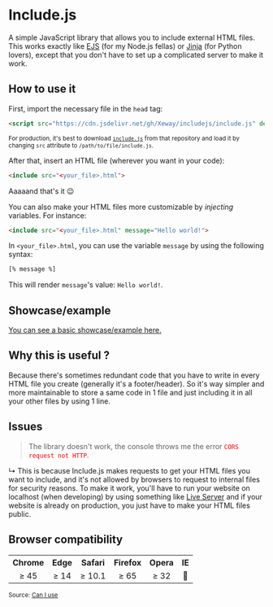 # Include.js

A simple JavaScript library that allows you to include external HTML files.
This works exactly like [EJS](https://ejs.co/#docs) (for my Node.js fellas) or [Jinja](https://jinja.palletsprojects.com/en/3.1.x/templates/#include) (for Python lovers), except that you don't have to set up a complicated server to make it work.

## How to use it

First, import the necessary file in the `head` tag:
```HTML
<script src="https://cdn.jsdelivr.net/gh/Xeway/includejs/include.js" defer></script>
```
<sup>For production, it's best to download [`include.js`](https://raw.githubusercontent.com/Xeway/includejs/main/include.js) from that repository and load it by changing `src` attribute to `/path/to/file/include.js`.</sup>

After that, insert an HTML file (wherever you want in your code):
```HTML
<include src="<your_file>.html">
```
Aaaaand that's it 😉

You can also make your HTML files more customizable by *injecting* variables. For instance:
```HTML
<include src="<your_file>.html" message="Hello world!">
```
In `<your_file>.html`, you can use the variable `message` by using the following syntax:
```HTML
[% message %]
```
This will render `message`'s value: `Hello world!`.

## Showcase/example

[You can see a basic showcase/example here.](https://xeway.github.io/includejs/showcase/)

## Why this is useful ?

Because there's sometimes redundant code that you have to write in every HTML file you create (generally it's a footer/header).
So it's way simpler and more maintainable to store a same code in 1 file and just including it in all your other files by using 1 line.

## Issues

> The library doesn't work, the console throws me the error <span style="color: red;">`CORS request not HTTP`</span>.

↳ This is because Include.js makes requests to get your HTML files you want to include, and it's not allowed by browsers to request to internal files for security reasons. To make it work, you'll have to run your website on localhost (when developing) by using something like [Live Server](https://marketplace.visualstudio.com/items?itemName=ritwickdey.LiveServer) and if your website is already on production, you just have to make your HTML files public.

## Browser compatibility

<table>
    <tr>
        <th>Chrome</th>
        <th>Edge</th>
        <th>Safari</th>
        <th>Firefox</th>
        <th>Opera</th>
        <th>IE</th>
    </tr>
    <tr>
        <td align="center">≥ 45</td>
        <td align="center">≥ 14</td>
        <td align="center">≥ 10.1</td>
        <td align="center">≥ 65</td>
        <td align="center">≥ 32</td>
        <td align="center">🙈</td>
    </tr>
</table>

<sup>Source: [Can I use](https://caniuse.com/)</sup>